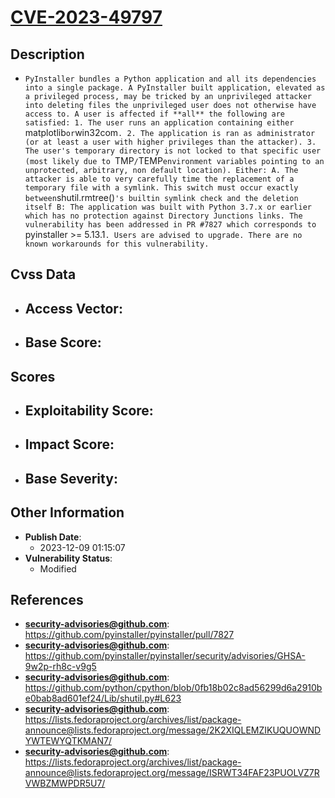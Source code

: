 
# [CVE-2023-49797](https://github.com/pyinstaller/pyinstaller/pull/7827)

## Description

- `PyInstaller bundles a Python application and all its dependencies into a single package. A PyInstaller built application, elevated as a privileged process, may be tricked by an unprivileged attacker into deleting files the unprivileged user does not otherwise have access to. A user is affected if **all** the following are satisfied: 1. The user runs an application containing either `matplotlib` or `win32com`. 2. The application is ran as administrator (or at least a user with higher privileges than the attacker). 3. The user's temporary directory is not locked to that specific user (most likely due to `TMP`/`TEMP` environment variables pointing to an unprotected, arbitrary, non default location). Either: A. The attacker is able to very carefully time the replacement of a temporary file with a symlink. This switch must occur exactly between `shutil.rmtree()`'s builtin symlink check and the deletion itself B: The application was built with Python 3.7.x or earlier which has no protection against Directory Junctions links. The vulnerability has been addressed in PR #7827 which corresponds to `pyinstaller >= 5.13.1`. Users are advised to upgrade. There are no known workarounds for this vulnerability.`

## Cvss Data

- **Access Vector**:
  - 
- **Base Score**:
  - 

## Scores

- **Exploitability Score**:
  - 
- **Impact Score**:
  - 
- **Base Severity**:
  - 

## Other Information

- **Publish Date**:
  - 2023-12-09 01:15:07
- **Vulnerability Status**:
  - Modified

## References

- **security-advisories@github.com**: https://github.com/pyinstaller/pyinstaller/pull/7827
- **security-advisories@github.com**: https://github.com/pyinstaller/pyinstaller/security/advisories/GHSA-9w2p-rh8c-v9g5
- **security-advisories@github.com**: https://github.com/python/cpython/blob/0fb18b02c8ad56299d6a2910be0bab8ad601ef24/Lib/shutil.py#L623
- **security-advisories@github.com**: https://lists.fedoraproject.org/archives/list/package-announce@lists.fedoraproject.org/message/2K2XIQLEMZIKUQUOWNDYWTEWYQTKMAN7/
- **security-advisories@github.com**: https://lists.fedoraproject.org/archives/list/package-announce@lists.fedoraproject.org/message/ISRWT34FAF23PUOLVZ7RVWBZMWPDR5U7/
